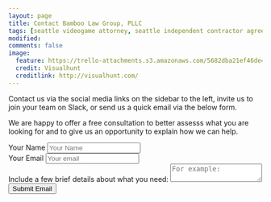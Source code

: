 ```yaml
---
layout: page
title: Contact Bamboo Law Group, PLLC
tags: [seattle videogame attorney, seattle independent contractor agreement, seattle esports visa, esports attorney, game dev attorney ]
modified: 
comments: false
image:
  feature: https://trello-attachments.s3.amazonaws.com/5682dba21ef46de42206db55/3200x2144/eb57a8280737109e49e365f44f572416/people-apple-iphone-writing.jpg
  credit: Visualhunt
  creditlink: http://visualhunt.com/
---
```

Contact us via the social media links on the sidebar to the left, invite us to join your team on Slack, or send us a quick email via the below form. 


We are happy to offer a free consultation to better assesss what you are looking for and to give us an opportunity to explain how we can help.

<form action="//formspree.io/contact@bamboolawgroup.com" method="POST">
  <div class="fifty">
    <label for="name"> Your Name </label>
    <input type="text" name="name" placeholder="Your Name" id="name">
  </div>
  <div class="fifty">
    <label for="email"> Your Email </label>
    <input type="text" name="_replyto" placeholder="Your email" id="email"/>
  </div>
  <input type="hidden" name="_next" value="{{ site.url }}/thanks.html" />
  <input type="hidden" name="_subject" value="New submission!" class="fifty"/>
  <label for="subject"> Include a few brief details about what you need: </label>
  <textarea placeholder="For example: "My game company needs NDAs and Independent Contractor Agreements drafted", or "Can you help me register my business or eSports team as an LLC?" " class="textbox-sizing" id="subject"></textarea>
  <input type="submit" value="Submit Email" class="btn halvsies">
</form> 
